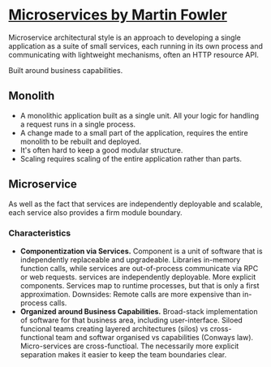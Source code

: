 # [Microservices by Martin Fowler](https://www.martinfowler.com/articles/microservices.html)

Microservice architectural style is an approach to developing a single application as a suite of small services, each running in its own process and communicating with lightweight mechanisms, often an HTTP resource API.

Built around business capabilities.

## Monolith
- A monolithic application built as a single unit. All your logic for handling a request runs in a single process.
- A change made to a small part of the application, requires the entire monolith to be rebuilt and deployed.
- It's often hard to keep a good modular structure.
- Scaling requires scaling of the entire application rather than parts.

## Microservice
As well as the fact that services are independently deployable and scalable, each service also provides a firm module boundary.

### Characteristics

* **Componentization via Services.** Component is a unit of software that is independently replaceable and upgradeable. Libraries in-memory function calls, while services are out-of-process communicate via RPC or web requests. services are independently deployable. More explicit components. Services map to runtime processes, but that is only a first approximation. Downsides: Remote calls are more expensive than in-process calls.
* **Organized around Business Capabilities.** Broad-stack implementation of software for that business area, including user-interface. Siloed funcional teams creating layered architectures (silos) vs cross-functional team and softwar organised vs capabilities (Conways law). Micro-services are cross-functioal. The necessarily more explicit separation makes it easier to keep the team boundaries clear.